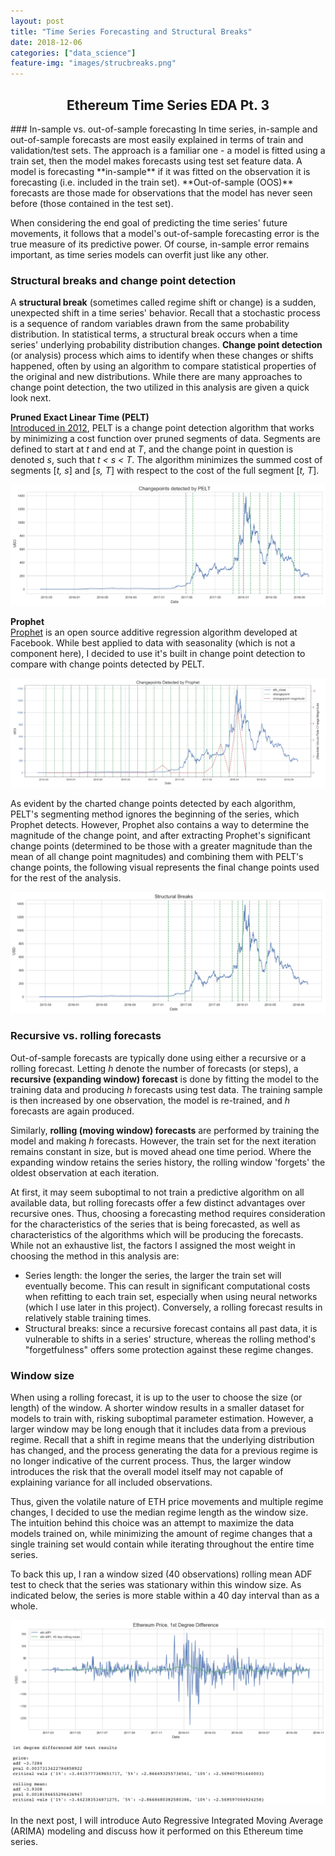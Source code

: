 ```yaml
---
layout: post
title: "Time Series Forecasting and Structural Breaks"
date: 2018-12-06
categories: ["data_science"]
feature-img: "images/strucbreaks.png"
---
```

<h2 style="text-align:center">Ethereum Time Series EDA Pt. 3</h2>
### In-sample vs. out-of-sample forecasting
In time series, in-sample and out-of-sample forecasts are most easily explained in terms of train and validation/test sets. The approach is a familiar one - a model is fitted using a train set, then the model makes forecasts using test set feature data. A model is forecasting **in-sample** if it was fitted on the observation it is forecasting (i.e. included in the train set). **Out-of-sample (OOS)** forecasts are those made for observations that the model has never seen before (those contained in the test set).

When considering the end goal of predicting the time series' future movements, it follows that a model's out-of-sample forecasting error is the true measure of its predictive power. Of course, in-sample error remains important, as time series models can overfit just like any other.

### Structural breaks and change point detection
A **structural break** (sometimes called regime shift or change) is a sudden, unexpected shift in a time series' behavior. Recall that a stochastic process is a sequence of random variables drawn from the same probability distribution. In statistical terms, a structural break occurs when a time series' underlying probability distribution changes. **Change point detection** (or analysis) process which aims to identify when these changes or shifts happened, often by using an algorithm to compare statistical properties of the original and new distributions. While there are many approaches to change point detection, the two utilized in this analysis are given a quick look next.

**Pruned Exact Linear Time (PELT)**<br>
<a href="https://arxiv.org/pdf/1101.1438.pdf">Introduced in 2012</a>, PELT is a change point detection algorithm that works by minimizing a cost function over pruned segments of data. Segments are defined to start at *t* and end at *T*, and the change point in question is denoted *s*, such that *t < s < T*. The algorithm minimizes the summed cost of segments [*t, s*] and [*s, T*] with respect to the cost of the full segment [*t, T*].

![pelt](https://raw.githubusercontent.com/brianmcguckin/brianmcguckin.github.io/master/images/pelt.png 'pelt')

**Prophet**<br>
<a href="https://research.fb.com/prophet-forecasting-at-scale/">Prophet</a> is an open source additive regression algorithm developed at Facebook. While best applied to data with seasonality (which is not a component here), I decided to use it's built in change point detection to compare with change points detected by PELT.

![prophet](https://raw.githubusercontent.com/brianmcguckin/brianmcguckin.github.io/master/images/prophet.png 'prophet')

As evident by the charted change points detected by each algorithm, PELT's segmenting method ignores the beginning of the series, which Prophet detects. However, Prophet also contains a way to determine the magnitude of the change point, and after extracting Prophet's significant change points (determined to be those with a greater magnitude than the mean of all change point magnitudes) and combining them with PELT's change points, the following visual represents the final change points used for the rest of the analysis.

![strucbreaks](https://raw.githubusercontent.com/brianmcguckin/brianmcguckin.github.io/master/images/strucbreaks.png 'strucbreaks')

### Recursive vs. rolling forecasts
Out-of-sample forecasts are typically done using either a recursive or a rolling forecast. Letting *h* denote the number of forecasts (or steps), a **recursive (expanding window) forecast** is done by fitting the model to the training data and producing *h* forecasts using test data. The training sample is then increased by one observation, the model is re-trained, and *h* forecasts are again produced.

Similarly, **rolling (moving window) forecasts** are performed by training the model and making *h* forecasts. However, the train set for the next iteration remains constant in size, but is moved ahead one time period. Where the expanding window retains the series history, the rolling window 'forgets' the oldest observation at each iteration.

At first, it may seem suboptimal to not train a predictive algorithm on all available data, but rolling forecasts offer a few distinct advantages over recursive ones. Thus, choosing a forecasting method requires consideration for the characteristics of the series that is being forecasted, as well as characteristics of the algorithms which will be producing the forecasts. While not an exhaustive list, the factors I assigned the most weight in choosing the method in this analysis are:
- Series length: the longer the series, the larger the train set will eventually become. This can result in significant computational costs when refitting to each train set, especially when using neural networks (which I use later in this project). Conversely, a rolling forecast results in relatively stable training times.
- Structural breaks: since a recursive forecast contains all past data, it is vulnerable to shifts in a series' structure, whereas the rolling method's "forgetfulness" offers some protection against these regime changes.

### Window size
When using a rolling forecast, it is up to the user to choose the size (or length) of the window. A shorter window results in a smaller dataset for models to train with, risking suboptimal parameter estimation. However, a larger window may be long enough that it includes data from a previous regime. Recall that a shift in regime means that the underlying distribution has changed, and the process generating the data for a previous regime is no longer indicative of the current process. Thus, the larger window introduces the risk that the overall model itself may not capable of explaining variance for all included observations.

Thus, given the volatile nature of ETH price movements and multiple regime changes, I decided to use the median regime length as the window size. The intuition behind this choice was an attempt to maximize the data models trained on, while minimizing the amount of regime changes that a single training set would contain while iterating throughout the entire time series.

To back this up, I ran a window sized (40 observations) rolling mean ADF test to check that the series was stationary within this window size. As indicated below, the series is more stable within a 40 day interval than as a whole.

![ts_stationarity](https://raw.githubusercontent.com/brianmcguckin/brianmcguckin.github.io/master/images/ts_stationarity.png 'ts_stationarity')

In the next post, I will introduce Auto Regressive Integrated Moving Average (ARIMA) modeling and discuss how it performed on this Ethereum time series.

